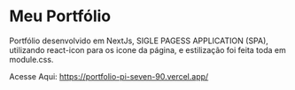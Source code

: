 <h1>Meu Portfólio</h1>

Portfólio desenvolvido em NextJs, SIGLE PAGESS APPLICATION (SPA), utilizando react-icon para os icone da página, e estilização foi feita toda em module.css.

Acesse Aqui: https://portfolio-pi-seven-90.vercel.app/
